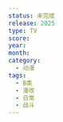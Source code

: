 ```yaml
---
status: 未完成
release: 2025
type: TV
score:
year:
month:
category:
  - 动漫
tags:
  - B类
  - 漫改
  - 日常
  - 战斗
---
```

